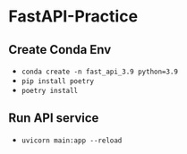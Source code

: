# FastAPI-Practice

## Create Conda Env
- `conda create -n fast_api_3.9 python=3.9`
- `pip install poetry`
- `poetry install`

## Run API service
- `uvicorn main:app --reload`